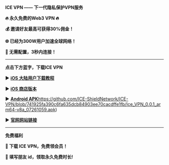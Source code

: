 **ICE VPN —— 下一代隐私保护VPN服务**

**🔥 永久免费的Web3 VPN 🔥**

**💰 邀请好友最高可获得30%佣金！**

**🌐 已经为300W用户加速全球网络！**

**🚀 无需配置，3秒内连接！**


****
**点击下方蓝字，下载ICE VPN**

▶️ [**iOS 大陆用户下载教程**](https://github.com/CatherineIce/ICE-VPN/blob/48bbdec0a0c1c41aaf05a89dffb8d91dd59aa5d3/iOS%20%E7%89%88%E6%9C%AC%E4%B8%8B%E8%BD%BD%E6%95%99%E7%A8%8B.pdf)

▶️ [**iOS 商店版本**](https://apps.apple.com/us/app/ice-vpn/id6447135613?l=zh-Hans-CN)

▶️ [**Android APK**](https://github.com/ICE-ShieldNetwork/ICE-VPN/blob/741925fa390c6fa635dcb84903ee70cacdffe1fb/Ice_VPN_0.0.1_arm64-v8a_07261059.apk)https://github.com/ICE-ShieldNetwork/ICE-VPN/blob/741925fa390c6fa635dcb84903ee70cacdffe1fb/Ice_VPN_0.0.1_arm64-v8a_07261059.apk)

▶️ [**官网网站链接**](www.icevpn.app)

***
**免费福利**

**🎁 下载 ICE VPN，免费领会员！**

**🎁 填写朋友 id，领取永久免费时长!**

